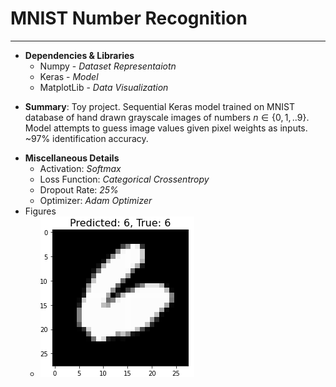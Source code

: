 # MNIST Number Recognition
---
* **Dependencies & Libraries**
	* Numpy - *Dataset Representaiotn*
	* Keras - *Model*
	* MatplotLib - *Data Visualization*
- **Summary**: Toy project. Sequential Keras model trained on MNIST database of hand drawn grayscale images of numbers $n \in \{0, 1, .. 9\}$. Model attempts to guess image values given pixel weights as inputs. ~97% identification accuracy.
* **Miscellaneous Details**
	- Activation: *Softmax*
	 - Loss Function: *Categorical Crossentropy*
	* Dropout Rate: *25%*
	* Optimizer: *Adam Optimizer*
* Figures
	* ![A Correct Label](https://github.com/leharris3/MNIST-Image-Classification/blob/master/example.png)
	


    

